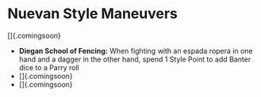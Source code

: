 # Nuevan Style Maneuvers

[]{.comingsoon}

- **Diegan School of Fencing:** When fighting with an espada ropera in one hand and a dagger in the other hand, spend 1 Style Point to add Banter dice to a Parry roll
- []{.comingsoon}
- []{.comingsoon}

